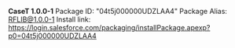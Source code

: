 **CaseT 1.0.0-1** 
Package ID: "04t5j000000UDZLAA4" Package Alias: RFLIB@1.0.0-1 Install link: https://login.salesforce.com/packaging/installPackage.apexp?p0=04t5j000000UDZLAA4
